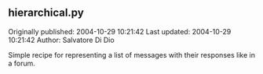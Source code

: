 ## hierarchical.py 
Originally published: 2004-10-29 10:21:42 
Last updated: 2004-10-29 10:21:42 
Author: Salvatore Di Dio 
 
Simple recipe for representing a list of messages with their responses like in a forum.